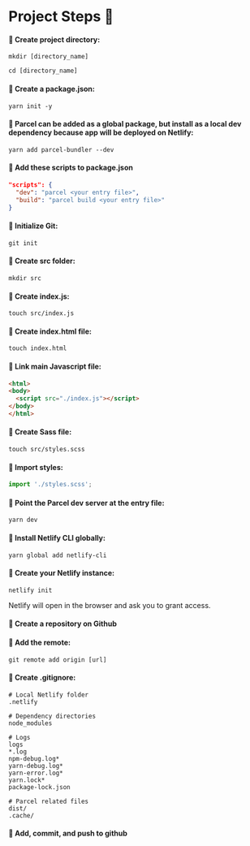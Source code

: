 # Project Steps :thinking:

#### :key: Create project directory:

`mkdir [directory_name]`

`cd [directory_name]`

#### :key: Create a package.json:

`yarn init -y`

#### :key: Parcel can be added as a global package, but install as a local dev dependency because app will be deployed on Netlify:

`yarn add parcel-bundler --dev`

#### :key: Add these scripts to package.json

```json
"scripts": {
  "dev": "parcel <your entry file>",
  "build": "parcel build <your entry file>"
}
```

#### :key: Initialize Git:
`git init`

#### :key: Create src folder:
`mkdir src`

#### :key: Create index.js:
`touch src/index.js`

#### :key: Create index.html file:
`touch index.html`

#### :key: Link main Javascript file:
```html
<html>
<body>
  <script src="./index.js"></script>
</body>
</html>
```

#### :key: Create Sass file:
`touch src/styles.scss`

#### :key: Import styles:
```javascript
import './styles.scss';
```

#### :key: Point the Parcel dev server at the entry file:
`yarn dev`

#### :key: Install Netlify CLI globally:
`yarn global add netlify-cli`

#### :key: Create your Netlify instance:
`netlify init`

Netlify will open in the browser and ask you to grant access.

#### :key: Create a repository on Github

#### :key: Add the remote:
`git remote add origin [url]`

#### :key: Create .gitignore:

```
# Local Netlify folder
.netlify

# Dependency directories
node_modules
  
# Logs
logs
*.log
npm-debug.log*
yarn-debug.log*
yarn-error.log*
yarn.lock*
package-lock.json

# Parcel related files
dist/
.cache/
```

#### :key: Add, commit, and push to github





